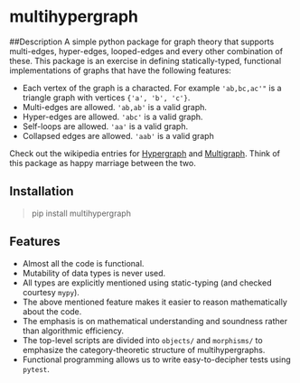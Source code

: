 # multihypergraph

##Description
A simple python package for graph theory that supports multi-edges, hyper-edges, looped-edges and every other combination of these. This package is an exercise in defining statically-typed, functional implementations of graphs that have the following features:

  - Each vertex of the graph is a characted. For example `'ab,bc,ac'"` is a triangle graph with vertices `{'a', 'b', 'c'}`.
  - Multi-edges are allowed. `'ab,ab'` is a valid graph.
  - Hyper-edges are allowed. `'abc'` is a valid graph.
  - Self-loops are allowed. `'aa'` is a valid graph.
  - Collapsed edges are allowed. `'aab'` is a valid graph

Check out the wikipedia entries for [Hypergraph](https://en.wikipedia.org/wiki/Hypergraph) and [Multigraph](https://en.wikipedia.org/wiki/Multigraph). Think of this package as happy marriage between the two.

## Installation
> pip install multihypergraph

## Features
  - Almost all the code is functional.
  - Mutability of data types is never used.
  - All types are explicitly mentioned using static-typing (and checked courtesy `mypy`).
  - The above mentioned feature makes it easier to reason mathematically about the code.
  - The emphasis is on mathematical understanding and soundness rather than algorithmic efficiency.
  - The top-level scripts are divided into `objects/` and `morphisms/` to emphasize the category-theoretic structure of multihypergraphs.
  - Functional programming allows us to write easy-to-decipher tests using `pytest`.
